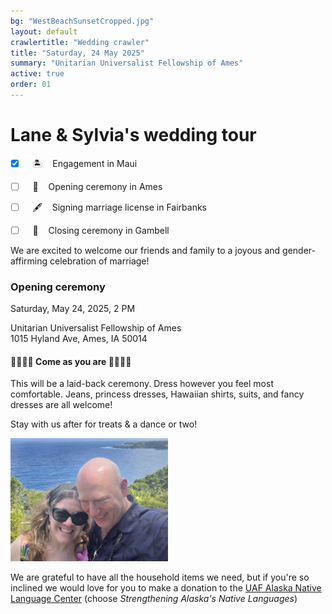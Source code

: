 ```yaml
---
bg: "WestBeachSunsetCropped.jpg"
layout: default
crawlertitle: "Wedding crawler"
title: "Saturday, 24 May 2025"
summary: "Unitarian Universalist Fellowship of Ames"
active: true
order: 01
---
```


# Lane & Sylvia's wedding tour

- [x] &nbsp;&nbsp; 🏝️ &nbsp;&nbsp; Engagement in Maui
- [ ] &nbsp;&nbsp; 🎊 &nbsp;&nbsp; Opening ceremony in Ames
- [ ] &nbsp;&nbsp; 🖋️ &nbsp;&nbsp; Signing marriage license in Fairbanks
- [ ] &nbsp;&nbsp; 🌊 &nbsp;&nbsp; Closing ceremony in Gambell


We are excited to welcome our friends and family to a joyous and gender-affirming celebration of marriage!

### Opening ceremony

Saturday, May 24, 2025, 2 PM

Unitarian Universalist Fellowship of Ames<br/>
1015 Hyland Ave, Ames, IA 50014


#### 🏳️‍⚧️🏳️‍⚧️ Come as you are 🏳️‍⚧️🏳️‍⚧️

This will be a laid-back ceremony. Dress however you feel most comfortable. Jeans, princess dresses, Hawaiian shirts, suits, and fancy dresses are all welcome!

Stay with us after for treats & a dance or two!

<img src="/assets/images/MauiOverlookCropped.jpg" width="50%">


We are grateful to have all the household items we need, but if you're so inclined we would love for you to make a donation to the [UAF Alaska Native Language Center](https://engage.alaska.edu/uaf/crcd) (choose *Strengthening Alaska's Native Languages*)
